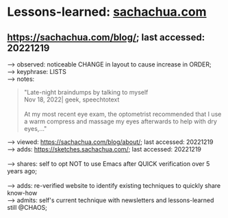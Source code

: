 # Lessons-learned: [sachachua.com](https://sachachua.com)

## https://sachachua.com/blog/; last accessed: 20221219

--> observed: noticeable CHANGE in layout to cause increase in ORDER;<br/>
--> keyphrase: LISTS<br/>
--> notes: 
> "Late-night braindumps by talking to myself<br/>
> Nov 18, 2022| geek, speechtotext<br/>
> <br/>
> At my most recent eye exam, the optometrist recommended that I use a warm compress and massage my eyes afterwards to help with dry eyes,..."<br/>

--> viewed: https://sachachua.com/blog/about/; last accessed: 20221219<br/>
--> adds: https://sketches.sachachua.com/; last accessed: 20221219<br/>
<br/>
--> shares: self to opt NOT to use Emacs after QUICK verification over 5 years ago;<br/>
<br/>
--> adds: re-verified website to identify existing techniques to quickly share know-how<br/>
--> admits: self's current technique with newsletters and lessons-learned still @CHAOS;

